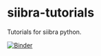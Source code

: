 # siibra-tutorials
Tutorials for siibra python.

[![Binder](https://mybinder.org/badge_logo.svg)](https://mybinder.org/v2/gh/dickscheid/siibra-tutorials/HEAD?filepath=Tutorial.ipynb)
